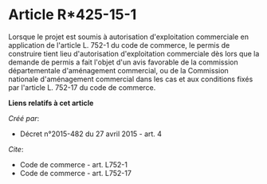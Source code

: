 # Article R*425-15-1

Lorsque le projet est soumis à autorisation d'exploitation commerciale en application de l'article L. 752-1 du code de
commerce, le permis de construire tient lieu d'autorisation d'exploitation commerciale dès lors que la demande de permis a
fait l'objet d'un avis favorable de la commission départementale d'aménagement commercial, ou de la Commission nationale
d'aménagement commercial dans les cas et aux conditions fixés par l'article L. 752-17 du code de commerce.

**Liens relatifs à cet article**

_Créé par_:

  - Décret n°2015-482 du 27 avril 2015 - art. 4

_Cite_:

  - Code de commerce - art. L752-1
  - Code de commerce - art. L752-17
